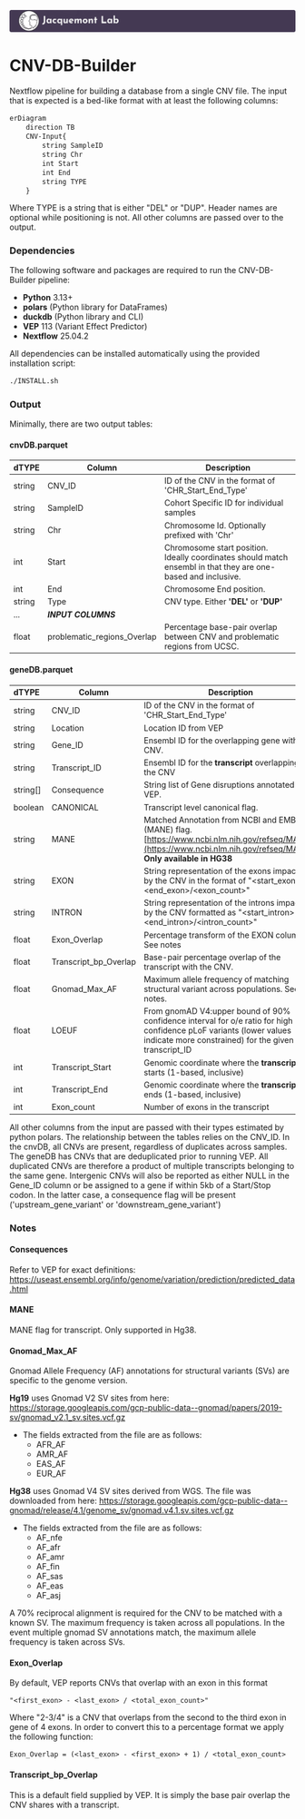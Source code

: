 [![Jacquemont's Lab Header](labheader.png)](https://www.jacquemont-lab.org/)

# CNV-DB-Builder

Nextflow pipeline for building a database from a single CNV file. The input that is expected is a bed-like format with at least the following columns:

```mermaid 
erDiagram
    direction TB
    CNV-Input{
        string SampleID
        string Chr
        int Start
        int End 
        string TYPE
    }
```

Where TYPE is a string that is either "DEL" or "DUP". Header names are optional while positioning is not. All other columns are passed over to the output.


### Dependencies

The following software and packages are required to run the CNV-DB-Builder pipeline:

* **Python** 3.13+
* **polars** (Python library for DataFrames)
* **duckdb** (Python library and CLI)
* **VEP** 113 (Variant Effect Predictor)
* **Nextflow** 25.04.2

All dependencies can be installed automatically using the provided installation script:

```bash
./INSTALL.sh
```


### Output
Minimally, there are two output tables:

#### cnvDB.parquet

| __dTYPE__ | __Column__ | __Description__                                    | 
|:--------- | -----------| -------------------------------------------------- |
|string     | CNV_ID             | ID of the CNV in the format of 'CHR_Start_End_Type'|
|string     | SampleID           | Cohort Specific ID for individual samples          |
|string     | Chr                | Chromosome Id. Optionally prefixed with 'Chr'      |
|int        | Start              | Chromosome start position. Ideally coordinates should match ensembl in that they are one-based and inclusive.|
|int        | End                | Chromosome End position.
|string     | Type               | CNV type. Either __'DEL'__ or __'DUP'__                    | 
|...| *__INPUT COLUMNS__* |                           |	
|float      | problematic_regions_Overlap  | Percentage base-pair overlap between CNV and problematic regions from UCSC.         |	


#### geneDB.parquet

| __dTYPE__ | __Column__ | __Description__                                    |
|:--------- | -----------| -------------------------------------------------- |
|string     | CNV_ID             | ID of the CNV in the format of 'CHR_Start_End_Type'|
|string     | Location            | Location ID from VEP                               |
|string     | Gene_ID             | Ensembl ID for the overlapping gene with the CNV. |
|string     | Transcript_ID       | Ensembl ID for the __transcript__ overlapping with the CNV |
|string[]   | Consequence         | String list of Gene disruptions annotated by VEP.   | 
|boolean    | CANONICAL           | Transcript level canonical flag.                 |
|string     | MANE                | Matched Annotation from NCBI and EMBL-EBI (MANE) flag. [https://www.ncbi.nlm.nih.gov/refseq/MANE/](https://www.ncbi.nlm.nih.gov/refseq/MANE/). __Only available in HG38__ |
|string     | EXON                | String representation of the exons impacted by the CNV in the format of "<start_exon>-<end_exon>/<exon_count>" | 
|string     | INTRON              | String representation of the introns impacted by the CNV formatted as "<start_intron>-<end_intron>/<intron_count>" |
|float      | Exon_Overlap        | Percentage transform of the EXON column. See notes |
|float      | Transcript_bp_Overlap | Base-pair percentage overlap of the transcript with the CNV. |
|float      | Gnomad_Max_AF         | Maximum allele frequency of matching structural variant across populations. See notes. |  
|float 	    | LOEUF		    | From gnomAD V4:upper bound of 90% confidence interval for o/e ratio for high confidence pLoF variants (lower values indicate more constrained) for the given transcript_ID |	
| int       | Transcript_Start       | Genomic coordinate where the **transcript** starts (1-based, inclusive)                                   |	
| int       | Transcript_End         | Genomic coordinate where the **transcript** ends (1-based, inclusive)                                     |	
| int       | Exon_count             | Number of exons in the transcript                                                                         |	



All other columns from the input are passed with their types estimated by python polars. The relationship between the tables relies on the CNV_ID. In the cnvDB, all CNVs are present, regardless of duplicates across samples. The geneDB has CNVs that are deduplicated prior to running VEP. All duplicated CNVs are therefore a product of multiple transcripts belonging to the same gene. Intergenic CNVs will also be reported as either NULL in the Gene_ID column or be assigned to a gene if within 5kb of a Start/Stop codon. In the latter case, a consequence flag will be present ('upstream_gene_variant' or 'downstream_gene_variant') 



### Notes

#### Consequences

Refer to VEP for exact definitions: https://useast.ensembl.org/info/genome/variation/prediction/predicted_data.html

#### MANE 
MANE flag for transcript. Only supported in Hg38.
#### Gnomad_Max_AF 

Gnomad Allele Frequency (AF) annotations  for structural variants (SVs) are specific to the genome version.

__Hg19__ uses Gnomad V2 SV sites from here:
 https://storage.googleapis.com/gcp-public-data--gnomad/papers/2019-sv/gnomad_v2.1_sv.sites.vcf.gz
    
- The fields extracted from the file are as follows:
    - AFR_AF
    - AMR_AF
    - EAS_AF
    - EUR_AF 

 __Hg38__ uses Gnomad V4 SV sites derived from WGS. The file was downloaded from here: https://storage.googleapis.com/gcp-public-data--gnomad/release/4.1/genome_sv/gnomad.v4.1.sv.sites.vcf.gz
 
 - The fields extracted from the file are as follows:
    - AF_nfe
    - AF_afr
    - AF_amr
    - AF_fin
    - AF_sas
    - AF_eas
    - AF_asj


A 70% reciprocal alignment is required for the CNV to be matched with a known SV. The maximum frequency is taken across all populations. In the event multiple gnomad SV annotations match, the maximum allele frequency is taken across SVs.

#### Exon_Overlap

By default, VEP reports CNVs that overlap with an exon in this format

    "<first_exon> - <last_exon> / <total_exon_count>"



Where "2-3/4" is a CNV that overlaps from the second to the third exon in gene of 4 exons. In order to convert this to a percentage format we apply the following function:

    Exon_Overlap = (<last_exon> - <first_exon> + 1) / <total_exon_count>

#### Transcript_bp_Overlap

This is a default field supplied by VEP. It is simply the base pair overlap the CNV shares with a transcript.
